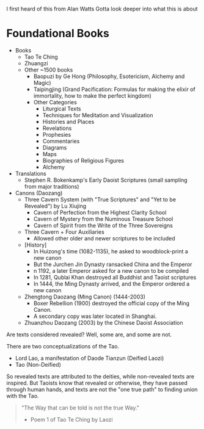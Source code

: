I first heard of this from Alan Watts
Gotta look deeper into what this is about
# Foundational Books
- Books
	- Tao Te Ching
	- Zhuangzi
	- Other ~1500 books
		- Baopuzi by Ge Hong (Philosophy, Esotericism, Alchemy and Magic)
		- Taipingjing (Grand Pacification: Formulas for making the elixir of immortality, how to make the perfect kingdom)
		- Other Categories
			- Liturgical Texts
			- Techniques for Meditation and Visualization
			- Histories and Places
			- Revelations
			- Prophesies
			- Commentaries
			- Diagrams
			- Maps
			- Biographies of Religious Figures
			- Alchemy
- Translations
	- Stephen R. Bokenkamp's Early Daoist Scriptures (small sampling from major traditions)
- Canons (Daozang)
	- Three Cavern System (with "True Scriptures" and "Yet to be Revealed") by Lu Xiujing
		- Cavern of Perfection from the Highest Clarity School
		- Cavern of Mystery from the Numinous Treasure School
		- Cavern of Spirit from the Write of the Three Sovereigns
	- Three Cavern + Four Auxiliaries
		- Allowed other older and newer scriptures to be included
	- [History]
		- In Huizong's time (1082-1135), he asked to woodblock-print a new canon
		- But the Jurchen Jin Dynasty ransacked China and the Emperor
		- n 1192, a later Emperor asked for a new canon to be compiled
		- In 1281, Qublai Khan destroyed all Buddhist and Taoist scriptures
		- In 1444, the Ming Dynasty arrived, and the Emperor ordered a new canon
	- Zhengtong Daozang (Ming Canon) (1444-2003)
		- Boxer Rebellion (1900) destroyed the official copy of the Ming Canon.
		- A secondary copy was later located in Shanghai.
	- Zhuanzhou Daozang (2003) by the Chinese Daoist Association

Are texts considered revealed? Well, some are, and some are not. 

There are two conceptualizations of the Tao.
- Lord Lao, a manifestation of Daode Tianzun (Deified Laozi)
- Tao (Non-Deified)

So revealed texts are attributed to the deities, while non-revealed texts are inspired. But Taoists know that revealed or otherwise, they have passed through human hands, and texts are not the "one true path" to finding union with the Tao.

> "The Way that can be told is not the true Way."
> - Poem 1 of Tao Te Ching by Laozi

